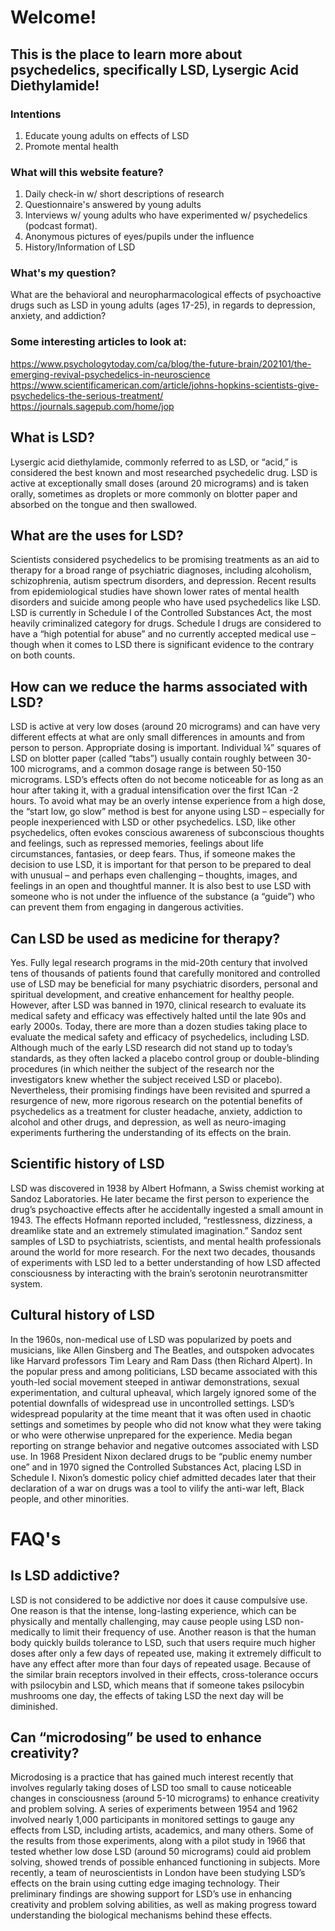 # Welcome!

## This is the place to learn more about psychedelics, specifically LSD, Lysergic Acid Diethylamide!

### Intentions
1. Educate young adults on effects of LSD
2. Promote mental health

### What will this website feature?
1. Daily check-in w/ short descriptions of research
2. Questionnaire's answered by young adults
3. Interviews w/ young adults who have experimented w/ psychedelics (podcast format).
4. Anonymous pictures of eyes/pupils under the influence
5. History/Information of LSD

### What's my question?
What are the behavioral and neuropharmacological effects of psychoactive drugs such as LSD in young adults (ages 17-25), in regards to depression, anxiety, and addiction? 

### Some interesting articles to look at:
https://www.psychologytoday.com/ca/blog/the-future-brain/202101/the-emerging-revival-psychedelics-in-neuroscience 
https://www.scientificamerican.com/article/johns-hopkins-scientists-give-psychedelics-the-serious-treatment/ 
https://journals.sagepub.com/home/jop 

## What is LSD?
Lysergic acid diethylamide, commonly referred to as LSD, or “acid,” is considered the best known and most researched psychedelic drug. LSD is active at exceptionally small doses (around 20 micrograms) and is taken orally, sometimes as droplets or more commonly on blotter paper and absorbed on the tongue and then swallowed.

## What are the uses for LSD?
Scientists considered psychedelics to be promising treatments as an aid to therapy for a broad range of psychiatric diagnoses, including alcoholism, schizophrenia, autism spectrum disorders, and depression. Recent results from epidemiological studies have shown lower rates of mental health disorders and suicide among people who have used psychedelics like LSD.
LSD is currently in Schedule I of the Controlled Substances Act, the most heavily criminalized category for drugs. Schedule I drugs are considered to have a “high potential for abuse” and no currently accepted medical use – though when it comes to LSD there is significant evidence to the contrary on both counts.

## How can we reduce the harms associated with LSD?
LSD is active at very low doses (around 20 micrograms) and can have very different effects at what are only small differences in amounts and from person to person. Appropriate dosing is important. Individual ¼” squares of LSD on blotter paper (called “tabs”) usually contain roughly between 30-100 micrograms, and a common dosage range is between 50-150 micrograms.
LSD’s effects often do not become noticeable for as long as an hour after taking it, with a gradual intensification over the first 1Can -2 hours. To avoid what may be an overly intense experience from a high dose, the “start low, go slow” method is best for anyone using LSD – especially for people inexperienced with LSD or other psychedelics.
LSD, like other psychedelics, often evokes conscious awareness of subconscious thoughts and feelings, such as repressed memories, feelings about life circumstances, fantasies, or deep fears. Thus, if someone makes the decision to use LSD, it is important for that person to be prepared to deal with unusual – and perhaps even challenging – thoughts, images, and feelings in an open and thoughtful manner. It is also best to use LSD with someone who is not under the influence of the substance (a “guide”) who can prevent them from engaging in dangerous activities.

## Can LSD be used as medicine for therapy?
Yes. Fully legal research programs in the mid-20th century that involved tens of thousands of patients found that carefully monitored and controlled use of LSD may be beneficial for many psychiatric disorders, personal and spiritual development, and creative enhancement for healthy people.
However, after LSD was banned in 1970, clinical research to evaluate its medical safety and efficacy was effectively halted until the late 90s and early 2000s.
Today, there are more than a dozen studies taking place to evaluate the medical safety and efficacy of psychedelics, including LSD. Although much of the early LSD research did not stand up to today’s standards, as they often lacked a placebo control group or double-blinding procedures (in which neither the subject of the research nor the investigators knew whether the subject received LSD or placebo).
Nevertheless, their promising findings have been revisited and spurred a resurgence of new, more rigorous research on the potential benefits of psychedelics as a treatment for cluster headache, anxiety, addiction to alcohol and other drugs, and depression, as well as neuro-imaging experiments furthering the understanding of its effects on the brain.

## Scientific history of LSD
LSD was discovered in 1938 by Albert Hofmann, a Swiss chemist working at Sandoz Laboratories. He later became the first person to experience the drug’s psychoactive effects after he accidentally ingested a small amount in 1943. The effects Hofmann reported included, “restlessness, dizziness, a dreamlike state and an extremely stimulated imagination.”
Sandoz sent samples of LSD to psychiatrists, scientists, and mental health professionals around the world for more research. For the next two decades, thousands of experiments with LSD led to a better understanding of how LSD affected consciousness by interacting with the brain’s serotonin neurotransmitter system.

## Cultural history of LSD
In the 1960s, non-medical use of LSD was popularized by poets and musicians, like Allen Ginsberg and The Beatles, and outspoken advocates like Harvard professors Tim Leary and Ram Dass (then Richard Alpert).
In the popular press and among politicians, LSD became associated with this youth-led social movement steeped in antiwar demonstrations, sexual experimentation, and cultural upheaval, which largely ignored some of the potential downfalls of widespread use in uncontrolled settings.
LSD’s widespread popularity at the time meant that it was often used in chaotic settings and sometimes by people who did not know what they were taking or who were otherwise unprepared for the experience. Media began reporting on strange behavior and negative outcomes associated with LSD use.
In 1968 President Nixon declared drugs to be “public enemy number one” and in 1970 signed the Controlled Substances Act, placing LSD in Schedule I. Nixon’s domestic policy chief admitted decades later that their declaration of a war on drugs was a tool to vilify the anti-war left, Black people, and other minorities.

# FAQ's
 ## Is LSD addictive?
LSD is not considered to be addictive nor does it cause compulsive use. One reason is that the intense, long-lasting experience, which can be physically and mentally challenging, may cause people using LSD non-medically to limit their frequency of use.
Another reason is that the human body quickly builds tolerance to LSD, such that users require much higher doses after only a few days of repeated use, making it extremely difficult to have any effect after more than four days of repeated usage.
Because of the similar brain receptors involved in their effects, cross-tolerance occurs with psilocybin and LSD, which means that if someone takes psilocybin mushrooms one day, the effects of taking LSD the next day will be diminished.

## Can “microdosing” be used to enhance creativity?
Microdosing is a practice that has gained much interest recently that involves regularly taking doses of LSD too small to cause noticeable changes in consciousness (around 5-10 micrograms) to enhance creativity and problem solving.
A series of experiments between 1954 and 1962 involved nearly 1,000 participants in monitored settings to gauge any effects from LSD, including artists, academics, and many others. Some of the results from those experiments, along with a pilot study in 1966 that tested whether low dose LSD (around 50 micrograms) could aid problem solving, showed trends of possible enhanced functioning in subjects.
More recently, a team of neuroscientists in London have been studying LSD’s effects on the brain using cutting edge imaging technology. Their preliminary findings are showing support for LSD’s use in enhancing creativity and problem solving abilities, as well as making progress toward understanding the biological mechanisms behind these effects.


